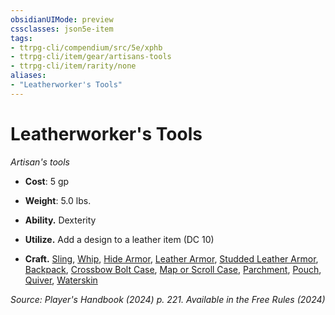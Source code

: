 ```yaml
---
obsidianUIMode: preview
cssclasses: json5e-item
tags:
- ttrpg-cli/compendium/src/5e/xphb
- ttrpg-cli/item/gear/artisans-tools
- ttrpg-cli/item/rarity/none
aliases: 
- "Leatherworker's Tools"
---
```

# Leatherworker's Tools
*Artisan's tools*  


- **Cost**: 5 gp
- **Weight**: 5.0 lbs.

- **Ability.** Dexterity  
- **Utilize.** Add a design to a leather item (DC 10)  
- **Craft.** [Sling](3-Mechanics/CLI/items/sling-xphb.md), [Whip](3-Mechanics/CLI/items/whip-xphb.md), [Hide Armor](3-Mechanics/CLI/items/hide-armor-xphb.md), [Leather Armor](3-Mechanics/CLI/items/leather-armor-xphb.md), [Studded Leather Armor](3-Mechanics/CLI/items/studded-leather-armor-xphb.md), [Backpack](3-Mechanics/CLI/items/backpack-xphb.md), [Crossbow Bolt Case](3-Mechanics/CLI/items/crossbow-bolt-case-xphb.md), [Map or Scroll Case](3-Mechanics/CLI/items/map-or-scroll-case-xphb.md), [Parchment](3-Mechanics/CLI/items/parchment-xphb.md), [Pouch](3-Mechanics/CLI/items/pouch-xphb.md), [Quiver](3-Mechanics/CLI/items/quiver-xphb.md), [Waterskin](3-Mechanics/CLI/items/waterskin-xphb.md)  

*Source: Player's Handbook (2024) p. 221. Available in the Free Rules (2024)*